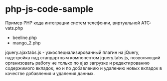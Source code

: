 # php-js-code-sample

Пример PHP кода интеграции систем телефонии, виртуальной АТС:
vats.php
- beeline.php
- mango_2.php

jquery.ajaxtabs.js - узкоспециализированный плагин на jQuery, надстройка над стандартным компонентом jquery.tabs.js, 
позволяющий организовать работу не только по ajax загрузке и редактированию содержимого вкладок, но и по добавлению и удалению новых вкладок в качестве добавления и удаления данных.